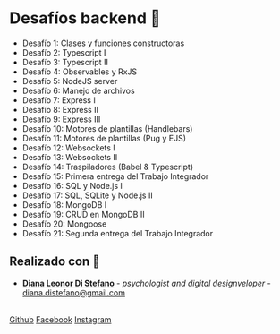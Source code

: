 # Desafíos backend 🚀

<ul>
<li>Desafío 1: Clases y funciones constructoras</li>
<li>Desafío 2: Typescript I</li>
<li>Desafío 3: Typescript II</li>
<li>Desafío 4: Observables y RxJS</li>
<li>Desafío 5: NodeJS server</li>
<li>Desafío 6: Manejo de archivos</li>
<li>Desafío 7: Express I</li>
<li>Desafío 8: Express II</li>
<li>Desafío 9: Express III</li>
<li>Desafío 10: Motores de plantillas (Handlebars)</li>
<li>Desafío 11: Motores de plantillas (Pug y EJS)</li>
<li>Desafío 12: Websockets I</li>
<li>Desafío 13: Websockets II</li>
<li>Desafío 14: Traspiladores (Babel & Typescript)</li>
<li>Desafío 15: Primera entrega del Trabajo Integrador</li>
<li>Desafío 16: SQL y Node.js I</li>
<li>Desafío 17: SQL, SQLite y Node.js II</li>
<li>Desafío 18: MongoDB I</li>
<li>Desafío 19: CRUD en MongoDB II</li>
<li>Desafío 20: Mongoose</li>
<li>Desafío 21: Segunda entrega del Trabajo Integrador</li>
</ul>

## Realizado con 💖
* **[Diana Leonor Di Stefano](https://www.linkedin.com/in/dianaledist/)** - *psychologist and digital designveloper* - <a href="mailto:diana.distefano@gmail.com">diana.distefano@gmail.com</a>
<br>
<a href="https://github.com/dianaledist">Github</a>
<a href="https://www.facebook.com/Soy.Diana.Distefano">Facebook</a>
<a href="https://www.instagram.com/dianaledist/">Instagram</a>
